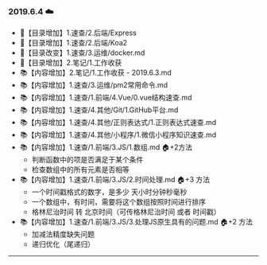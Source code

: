 ### 2019.6.4 ☁️

- 🚪【目录增加】1.速查/2.后端/Express
- 🚪【目录增加】1.速查/2.后端/Koa2
- 🚪【目录改变】1.速查/3.运维/docker.md
- 🚪【目录增加】2.笔记/1.工作收获
- 📚【内容增加】2.笔记/1.工作收获 - 2019.6.3.md
- 📚【内容增加】1.速查/3.运维/pm2常用命令.md
- 📚【内容增加】1.速查/1.前端/4.Vue/0.vue结构速查.md
- 📚【内容增加】1.速查/4.其他/Git/1.GitHub平台.md
- 📚【内容增加】1.速查/4.其他/正则表达式/1.正则表达式速查.md
- 📚【内容增加】1.速查/4.其他/小程序/1.微信小程序知识速查.md
- 📚【内容增加】1.速查/1.前端/3.JS/1.数组.md 🏠+2方法
  - 判断函数中的项是否满足于某个条件
  - 检查数组中的所有元素是否相等
- 📚【内容增加】1.速查/1.前端/3.JS/2.时间处理.md 🏠+3 方法
  - 一个时间戳格式的数字，是多少 天小时分钟秒毫秒
  - 一个数组中，有时间，需要将这个数组按照时间进行排序
  - 格林尼治时间 转 北京时间（可传格林尼治时间 或者 时间戳）
- 📚【内容增加】1.速查/1.前端/3.JS/3.处理JS原生具有的问题.md 🏠+2 方法
  - 加减法精度缺失问题
  - 递归优化（尾递归）

---